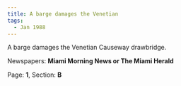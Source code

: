 ```yaml
---  
title: A barge damages the Venetian  
tags:  
  - Jan 1988  
---  
```

  
A barge damages the Venetian Causeway drawbridge.  
  
Newspapers: **Miami Morning News or The Miami Herald**  
  
Page: **1**, Section: **B** 
